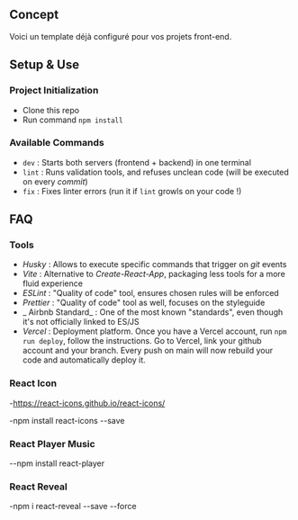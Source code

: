 ## Concept

Voici un template déjà configuré pour vos projets front-end.

## Setup & Use

### Project Initialization

- Clone this repo
- Run command `npm install`

### Available Commands

- `dev` : Starts both servers (frontend + backend) in one terminal
- `lint` : Runs validation tools, and refuses unclean code (will be executed on every _commit_)
- `fix` : Fixes linter errors (run it if `lint` growls on your code !)

## FAQ

### Tools

- _Husky_ : Allows to execute specific commands that trigger on _git_ events
- _Vite_ : Alternative to _Create-React-App_, packaging less tools for a more fluid experience
- _ESLint_ : "Quality of code" tool, ensures chosen rules will be enforced
- _Prettier_ : "Quality of code" tool as well, focuses on the styleguide
- _ Airbnb Standard_ : One of the most known "standards", even though it's not officially linked to ES/JS
- _Vercel_ : Deployment platform. Once you have a Vercel account, run `npm run deploy`, follow the instructions. Go to Vercel, link your github account and your branch. Every push on main will now rebuild your code and automatically deploy it.

### React Icon

-https://react-icons.github.io/react-icons/

-npm install react-icons --save

### React Player Music

--npm install react-player

### React Reveal

-npm i react-reveal --save --force
